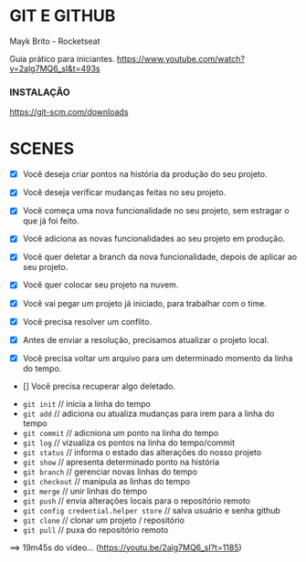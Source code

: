 # GIT E GITHUB 
Mayk Brito - Rocketseat

Guia prático para iniciantes.
https://www.youtube.com/watch?v=2alg7MQ6_sI&t=493s

### INSTALAÇÃO

https://git-scm.com/downloads

# SCENES

- [x] Você deseja criar pontos na história da produção do seu projeto.
- [x] Você deseja verificar mudanças feitas no seu projeto.

- [x] Você começa uma nova funcionalidade no seu projeto, sem estragar o que já foi feito.
- [x] Você adiciona as novas funcionalidades ao seu projeto em produção.
- [x] Você quer deletar a branch da nova funcionalidade, depois de aplicar ao seu projeto.

- [x] Você quer colocar seu projeto na nuvem.

- [x] Você vai pegar um projeto já iniciado, para trabalhar com o time.
- [x] Você precisa resolver um conflito.
- [x] Antes de enviar a resolução, precisamos atualizar o projeto local.

- [x] Você precisa voltar um arquivo para um determinado momento da linha do tempo.
- [] Você precisa recuperar algo deletado.
* `git init` // inicia a linha do tempo
* `git add` // adiciona ou atualiza mudanças para irem para a linha do tempo
* `git commit` // adicniona um ponto na linha do tempo
* `git log` // vizualiza os pontos na linha do tempo/commit
* `git status` // informa o estado das alterações do nosso projeto
* `git show` // apresenta determinado ponto na história
*  `git branch` // gerenciar novas linhas do tempo
*  `git checkout` // manipula as linhas do tempo
*  `git merge` // unir linhas do tempo
*  `git push` // envia alterações locais para o repositório remoto
* `git config credential.helper store` // salva usuário e senha github
* `git clone` // clonar um projeto / repositório
* `git pull` // puxa do repositório remoto

==> 19m45s do video... (https://youtu.be/2alg7MQ6_sI?t=1185)
